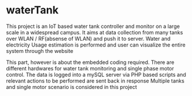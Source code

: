# waterTank

This project is an IoT based water tank controller and monitor on a large scale in a widespread campus.
It aims at data collection from many tanks over WLAN / RF(absense of WLAN) and push it to server.
Water and electricity Usage estimation is performed and user can visualize the entire system through the website

This part, however is about the embedded coding required. There are different hardwares for water tank monitoring and single phase motor control.
The data is logged into a mySQL server via PHP based scripts and relevant actions to be performed are sent back in response
Multiple tanks and single motor scenario is considered in this project
